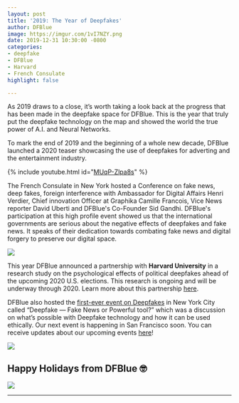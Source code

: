 ```yaml
---
layout: post
title: '2019: The Year of Deepfakes'
author: DFBlue
image: https://imgur.com/1vI7NZY.png
date: 2019-12-31 10:30:00 -0800
categories:
- deepfake
- DFBlue
- Harvard
- French Consulate
highlight: false

---
```

As 2019 draws to a close, it’s worth taking a look back at the progress that has been made in the deepfake space for DFBlue. This is the year that truly put the deepfake technology on the map and showed the world the true power of A.I. and Neural Networks.

To mark the end of 2019 and the beginning of a whole new decade, DFBlue launched a 2020 teaser showcasing the use of deepfakes for adverting and the entertainment industry.

{% include youtube.html id="[MUqP-Zlpa8s](https://youtu.be/MUqP-Zlpa8s)" %}

The French Consulate in New York hosted a Conference on fake news, deep fakes, foreign interference with Ambassador for Digital Affairs Henri Verdier, Chief innovation Officer at Graphika Camille Francois, Vice News reporter David Uberti and DFBlue's Co-Founder Sid Gandhi. DFBlue's participation at this high profile event showed us that the international governments are serious about the negative effects of deepfakes and fake news. It speaks of their dedication towards combating fake news and digital forgery to preserve our digital space.

![](https://imgur.com/ksvs33W.png)

This year DFBlue announced a partnership with **Harvard University** in a research study on the psychological effects of political deepfakes ahead of the upcoming 2020 U.S. elections. This research is ongoing and will be underway through 2020. Learn more about this partnership [here](https://pub.dfblue.com/pub/2019-11-22-dfblue-and-the-harvard-institute-of-quantitative-social-science).

DFBlue also hosted the [first-ever event on Deepfakes](https://pub.dfblue.com/pub/2019-10-25-deepfake-fake-news-or-powerful-tool) in New York City called “Deepfake — Fake News or Powerful tool?” which was a discussion on what’s possible with Deepfake technology and how it can be used ethically. Our next event is happening in San Francisco soon. You can receive updates about our upcoming events [here](ww.dfblue.com/#sign-up)!

![](https://imgur.com/JWzdXOk.png)

## Happy Holidays from DFBlue 🤓

![](https://media.giphy.com/media/ZW7GZxa37cuZi/source.gif)

***
